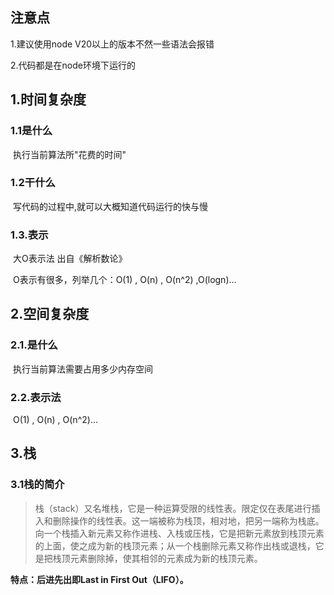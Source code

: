 ## 注意点

1.建议使用node V20以上的版本不然一些语法会报错

2.代码都是在node环境下运行的

## 1.时间复杂度

### 1.1是什么

​	执行当前算法所"花费的时间"	

### 1.2干什么

​	写代码的过程中,就可以大概知道代码运行的快与慢

### 1.3.表示

​	大O表示法 出自《解析数论》

​	O表示有很多，列举几个：O(1) , O(n) , O(n^2) ,O(logn)...

## 2.空间复杂度

### 2.1.是什么

​	执行当前算法需要占用多少内存空间

### 2.2.表示法

​	O(1) , O(n) , O(n^2)...

## 3.栈

### 3.1栈的简介

> 栈（stack）又名堆栈，它是一种运算受限的线性表。限定仅在表尾进行插入和删除操作的线性表。这一端被称为栈顶，相对地，把另一端称为栈底。向一个栈插入新元素又称作进栈、入栈或压栈，它是把新元素放到栈顶元素的上面，使之成为新的栈顶元素；从一个栈删除元素又称作出栈或退栈，它是把栈顶元素删除掉，使其相邻的元素成为新的栈顶元素。

**特点：后进先出即Last in First Out（LIFO）。**

